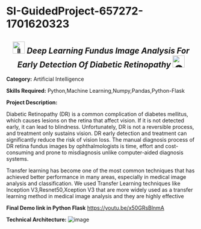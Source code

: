 # SI-GuidedProject-657272-1701620323
<h2 align="center"><picture>
  <source srcset="https://fonts.gstatic.com/s/e/notoemoji/latest/1f6a8/512.webp" type="image/webp">
  <img src="https://fonts.gstatic.com/s/e/notoemoji/latest/1f6a8/512.gif" alt="🚨" width="32" height="32">
</picture><i>Deep Learning Fundus Image Analysis For Early Detection Of Diabetic Retinopathy</i>
<picture>
  <source srcset="https://fonts.gstatic.com/s/e/notoemoji/latest/1f441_fe0f/512.webp" type="image/webp">
  <img src="https://fonts.gstatic.com/s/e/notoemoji/latest/1f441_fe0f/512.gif" alt="👁" width="32" height="32">
</picture></h2>

**Category:** Artificial Intelligence

**Skills Required:** Python,Machine Learning,Numpy,Pandas,Python-Flask

**Project Description:**

Diabetic Retinopathy (DR) is a common complication of diabetes mellitus, which causes lesions on the retina that affect vision. If it is not detected early, it can lead to blindness. Unfortunately, DR is not a reversible process, and treatment only sustains vision. DR early detection and treatment can significantly reduce the risk of vision loss. The manual diagnosis process of DR retina fundus images by ophthalmologists is time, effort and cost-consuming and prone to misdiagnosis unlike computer-aided diagnosis systems. 


Transfer learning has become one of the most common techniques that has achieved better performance in many areas, especially in medical image analysis and classification. We used Transfer Learning techniques like Inception V3,Resnet50,Xception V3 that are more widely used as a transfer learning method in medical image analysis and they are highly effective

**Final Demo link in Python Flask**
https://youtu.be/x50GRsBlnmA

**Technical Architecture:**
![image](https://github.com/smartinternz02/SI-GuidedProject-657272-1701620323/assets/48147028/a89b53cd-8f49-4dc0-a116-e623d46c1764)


